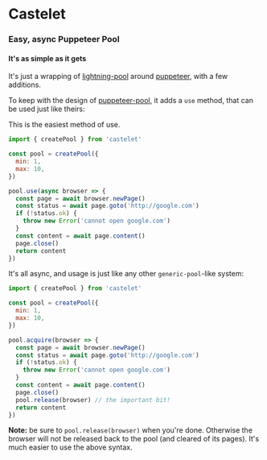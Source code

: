 # Castelet

### Easy, async Puppeteer Pool

#### It's as simple as it gets

It's just a wrapping of [lightning-pool](https://github.com/panates/lightning-pool) around [puppeteer](https://github.com/GoogleChrome/puppeteer), with a few additions.

To keep with the design of [puppeteer-pool](https://github.com/latesh/puppeteer-pool), it adds a `use` method, that can be used just like theirs:

This is the easiest method of use.
```js
import { createPool } from 'castelet'

const pool = createPool({
  min: 1,
  max: 10,
})

pool.use(async browser => {
  const page = await browser.newPage()
  const status = await page.goto('http://google.com')
  if (!status.ok) {
    throw new Error('cannot open google.com')
  }
  const content = await page.content()
  page.close()
  return content
})
```


It's all async, and usage is just like any other `generic-pool`-like system:

```js
import { createPool } from 'castelet'

const pool = createPool({
  min: 1,
  max: 10,
})

pool.acquire(browser => {
  const page = await browser.newPage()
  const status = await page.goto('http://google.com')
  if (!status.ok) {
    throw new Error('cannot open google.com')
  }
  const content = await page.content()
  page.close()
  pool.release(browser) // the important bit!
  return content
})
```

**Note:** be sure to `pool.release(browser)` when you're done. Otherwise the browser will not be released back to the pool (and cleared of its pages). It's much easier to use the above syntax.